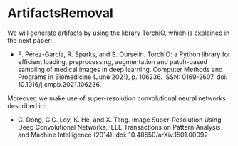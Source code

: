 # ArtifactsRemoval

We will generate artifacts by using the library TorchiO, which is explained in the next paper:

  - F. Pérez-García, R. Sparks, and S. Ourselin. TorchIO: a Python library for efficient loading, preprocessing, augmentation and patch-based sampling of medical images     in deep learning. Computer Methods and Programs in Biomedicine (June 2021), p. 106236. ISSN: 0169-2607. doi: 10.1016/j.cmpb.2021.106236.


Moreover, we make use of super-resolution convolutional neural networks described in:

  - C. Dong, C.C. Loy, K. He, and X. Tang. Image Super-Resolution Using Deep Convolutional Networks. IEEE Transactions on Pattern Analysis and Machine Intelligence 
    (2014). doi: 10.48550/arXiv.1501.00092
